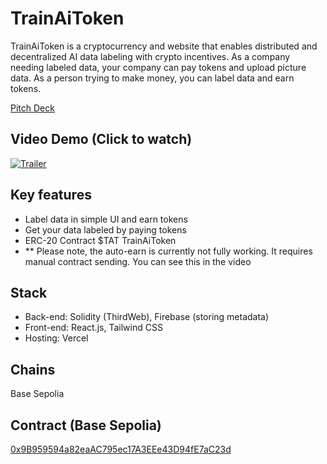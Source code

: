 # TrainAiToken

TrainAiToken is a cryptocurrency and website that enables distributed and decentralized AI data labeling with crypto incentives. As a company needing labeled data, your company can pay tokens and upload picture data. As a person trying to make money, you can label data and earn tokens.

[Pitch Deck](https://docs.google.com/presentation/d/1HHD-WIA15VIgHNTHKpZvRAYlSvtF91WeFXMLKBvHV-Y/edit?usp=sharing)

## Video Demo (Click to watch)
[![Trailer](https://github.com/user-attachments/assets/717f9686-78e1-4c9e-84ec-575a6db7996a)](https://youtu.be/8BLInsdv9VU)


## Key features

- Label data in simple UI and earn tokens
- Get your data labeled by paying tokens
- ERC-20 Contract $TAT TrainAiToken
- ** Please note, the auto-earn is currently not fully working. It requires manual contract sending. You can see this in the video

## Stack

- Back-end: Solidity (ThirdWeb), Firebase (storing metadata)
- Front-end: React.js, Tailwind CSS
- Hosting: Vercel

## Chains

Base Sepolia

## Contract (Base Sepolia)

[0x9B959594a82eaAC795ec17A3EEe43D94fE7aC23d](https://sepolia.basescan.org/address/0x9B959594a82eaAC795ec17A3EEe43D94fE7aC23d)




